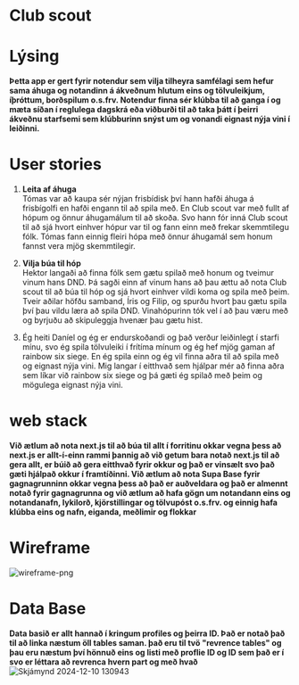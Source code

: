 # Club scout

# Lýsing

**Þetta app er gert fyrir notendur sem vilja tilheyra samfélagi sem hefur sama áhuga og notandinn á ákveðnum hlutum eins og tölvuleikjum, íþróttum, borðspilum o.s.frv. Notendur finna sér klúbba til að ganga í og ​​mæta síðan í reglulega dagskrá eða viðburði til að taka þátt í þeirri ákveðnu starfsemi sem klúbburinn snýst um og vonandi eignast nýja vini í leiðinni.**

# User stories
1. **Leita af áhuga**                                                                                                                                                                                                                                                            
Tómas var að kaupa sér nýjan frisbídisk því hann hafði áhuga á frisbígolfi en hafði engann til að spila með. En Club scout var með fullt af hópum og önnur áhugamálum til að skoða. Svo hann fór inná Club scout til að sjá hvort einhver hópur var til og fann einn með frekar skemmtilegu fólk. Tómas fann einnig fleiri hópa með önnur áhugamál sem honum fannst vera mjög skemmtilegir.

2. **Vilja búa til hóp**                                                                                                                                                                                                                                                  
Hektor langaði að finna fólk sem gætu spilað með honum og tveimur vinum hans DND. Þá sagði einn af vinum hans að þau ættu að nota Club scout til að búa til hóp og sjá hvort einhver vildi koma og spila með þeim. Tveir aðilar höfðu samband, Íris og Filip, og spurðu hvort þau gætu spila því þau vildu læra að spila DND. Vinahópurinn tók vel í að þau væru með og byrjuðu að skipuleggja hvenær þau gætu hist.

3. Ég heiti Daníel og  ég er endurskoðandi og það verður leiðinlegt í starfi mínu, svo ég spila tölvuleiki í frítíma mínum og ég hef mjög gaman af rainbow six siege. En ég spila einn og ég vil finna aðra til að spila með og eignast nýja vini. Mig langar í eitthvað sem hjálpar mér að finna aðra sem líkar við rainbow six siege og þá gæti ég spilað með þeim og mögulega eignast nýja vini.

# web stack

**Við ætlum að nota next.js til að búa til allt í forritinu okkar vegna þess að next.js er allt-í-einn rammi þannig að við getum bara notað next.js til að gera allt, er búið að gera eitthvað fyrir okkur og það er vinsælt svo það gæti hjálpað okkur í framtíðinni. Við ætlum að nota Supa Base fyrir gagnagrunninn okkar vegna þess að það er auðveldara og það er almennt notað fyrir gagnagrunna og við ætlum að hafa gögn um notandann eins og notandanafn, lykilorð, kjörstillingar og tölvupóst o.s.frv. og einnig hafa klúbba eins og nafn, eiganda, meðlimir og flokkar**

# Wireframe
![wireframe-png](https://github.com/user-attachments/assets/cc82ae83-0e6e-4b2d-a4fd-ad184b973c53)

# Data Base

**Data basið er allt hannað í kringum profiles og þeirra ID. Það er notað það til að linka næstum öll tables saman. það eru til tvö "revrence tables" og þau eru næstum því hönnuð eins og listi með proflie ID og ID sem það er í svo er 
léttara að revrenca hvern part og með hvað**
![Skjámynd 2024-12-10 130943](https://github.com/user-attachments/assets/f2c7ffd3-faeb-4711-82dc-82b7d547836f)



